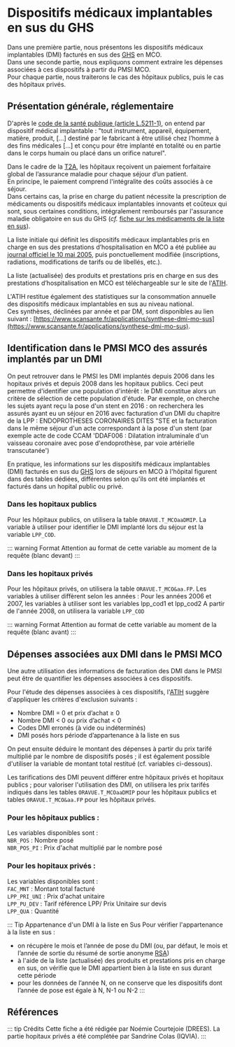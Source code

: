 # Dispositifs médicaux implantables en sus du GHS 
<!-- SPDX-License-Identifier: MPL-2.0 -->

Dans une première partie, nous présentons les dispositifs médicaux implantables (DMI) facturés en sus des [GHS](../glossaire/GHS.md) en MCO.  
Dans une seconde partie, nous expliquons comment extraire les dépenses associées à ces dispositifs à partir du PMSI MCO.  
Pour chaque partie, nous traiterons le cas des hôpitaux publics, puis le cas des hôpitaux privés.

## Présentation générale, réglementaire

D'après le [code de la santé publique (article L.5211-1)](https://www.legifrance.gouv.fr/affichCodeArticle.do?cidTexte=LEGITEXT000006072665&idArticle=LEGIARTI000006690281), on entend par dispositif médical implantable : 
"tout instrument, appareil, équipement, matière, produit, [...] destiné par le fabricant à être 
utilisé chez l’homme à des fins médicales [...] et conçu pour être implanté en totalité ou en 
partie dans le corps humain ou placé dans un orifice naturel". 

Dans le cadre de la [T2A](../glossaire/T2A.md), les hôpitaux reçoivent 
un paiement forfaitaire global de l’assurance maladie pour chaque séjour d’un patient.  
En principe, le paiement comprend l'intégralite des coûts associés à ce séjour.   
Dans certains cas, la prise en charge du patient nécessite la prescription de médicaments
ou dispositifs médicaux implantables innovants et coûteux qui sont, sous certaines conditions, intégralement remboursés par 
l'assurance maladie obligatoire en sus du GHS (*cf.* [fiche sur les médicaments de la liste en sus](../fiches/medicaments_de_la_liste_en_sus.md)). 

La liste initiale qui définit les dispositifs médicaux implantables pris en charge en sus des prestations d’hospitalisation en MCO 
a été publiée au [journal officiel le 10 mai 2005](https://www.legifrance.gouv.fr/eli/arrete/2005/3/2/SANS0520786A/jo), 
puis ponctuellement modifiée (inscriptions, radiations, modifications de tarifs ou de libellés, etc.).  

La liste (actualisée) des produits et prestations pris en charge en sus des prestations d’hospitalisation en MCO est téléchargeable sur le site de l'[ATIH](https://www.atih.sante.fr/dispositifs-medicaux-pris-en-charge-en-sus).  

L'ATIH restitue également des statistiques sur la consommation annuelle des dispositifs médicaux implantables en sus au niveau national.  
Ces synthèses, déclinées par année et par DM, sont disponibles au lien suivant : [https://www.scansante.fr/applications/synthese-dmi-mo-sus](https://www.scansante.fr/applications/synthese-dmi-mo-sus).  

## Identification dans le PMSI MCO des assurés implantés par un DMI

On peut retrouver dans le PMSI les DMI implantés depuis 2006 dans les hopitaux privés et depuis 2008 dans les hopitaux publics.
Ceci peut permettre d'identifier une population d'intérêt : le DMI constitue alors un critère de sélection de cette population d'étude.
Par exemple, on cherche les sujets ayant reçu la pose d'un stent en 2016 : on recherchera les assurés ayant eu un séjour en 2016 avec facturation d'un DMI du chapitre de la LPP : ENDOPROTHESES CORONAIRES DITES "STE
et la facturation dans le même séjour d'un acte correspondant à la pose d'un stent 
(par exemple acte de code CCAM 'DDAF006 : Dilatation intraluminale d'un vaisseau coronaire avec pose d'endoprothèse, par voie artérielle transcutanée')

En pratique, les informations sur les dispositifs médicaux implantables (DMI) facturés en sus du [GHS](../glossaire/GHS.md) 
lors de séjours en MCO à l'hôpital figurent dans des tables dédiées, différentes selon qu'ils ont été implantés et facturés dans un hopital public ou privé.

### Dans les hopitaux publics

Pour les hôpitaux publics, on utilisera la table `ORAVUE.T_MCOaaDMIP`.
La variable à utiliser pour identifier le DMI implanté lors du séjour est la variable `LPP_COD`.

::: warning Format
Attention au format de cette variable au moment de la requête (blanc devant)
::: 


### Dans les hopitaux privés

Pour les hôpitaux privés, on utilisera la table `ORAVUE.T_MCO&aa.FP`.
Les variables à utiliser diffèrent selon les années : 
Pour les années 2006 et 2007, les variables à utiliser sont les variables lpp_cod1 et lpp_cod2
A partir de l'année 2008, on utilisera la variable `LPP_COD`

::: warning Format
Attention au format de cette variable au moment de la requête (blanc avant)
::: 

## Dépenses associées aux DMI dans le PMSI MCO 

Une autre utilisation des informations de facturation des DMI dans le PMSI peut être de quantifier les dépenses associées à ces dispositifs.

Pour l'étude des dépenses associées à ces dispositifs, l'[ATIH](https://www.scansante.fr/applications/synthese-dmi-mo-sus) suggère d'appliquer les critères d'exclusion suivants :  
- Nombre DMI = 0 et prix d’achat ≥ 0
- Nombre DMI < 0 ou prix d’achat < 0
- Codes DMI erronés (à vide ou indéterminés)
- DMI posés hors période d’appartenance à la liste en sus 

On peut ensuite déduire le montant des dépenses à partir du prix tarifé multiplié par le nombre de dispositifs posés ; 
il est également possible d'utiliser la variable de montant total restitué (cf. variables ci-dessous).  

Les tarifications des DMI peuvent différer entre hôpitaux privés et hopitaux publics ; 
pour valoriser l'utilisation des DMI, on utilisera les prix tarifés indiqués dans les tables `ORAVUE.T_MCOaaDMIP` pour les hôpitaux publics et tables `ORAVUE.T_MCO&aa.FP` pour les hôpitaux privés.

### Pour les hôpitaux publics : 
Les variables disponibles sont :  
`NBR_POS`	: Nombre posé  
`NBR_POS_PI` : Prix d'achat multiplié par le nombre posé  

### Pour les hopitaux privés : 
Les variables disponibles sont :   
`FAC_MNT` : Montant total facturé  
`LPP_PRI_UNI` :	Prix d'achat unitaire  
`LPP_PU_DEV` :	Tarif référence LPP/ Prix Unitaire sur devis  
`LPP_QUA` :	Quantité  

::: Tip Appartenance d'un DMI à la liste en Sus
Pour vérifier l'appartenance à la liste en sus : 
- on récupère le mois et l’année de pose du DMI (ou, par défaut, le mois et l’année de sortie du résumé de sortie anonyme [RSA](../glossaire/RSA.md))
- à l'aide de la liste (actualisée) des produits et prestations pris en charge en sus, 
  on vérifie que le DMI appartient bien à la liste en sus durant cette période
- pour les données de l’année N, on ne conserve que les dispositifs dont l’année de pose est égale à N, N-1 ou N-2
:::

## Références

::: tip Crédits
Cette fiche a été rédigée par Noémie Courtejoie (DREES).
La partie hopitaux privés a été complétée par Sandrine Colas (IQVIA).
:::